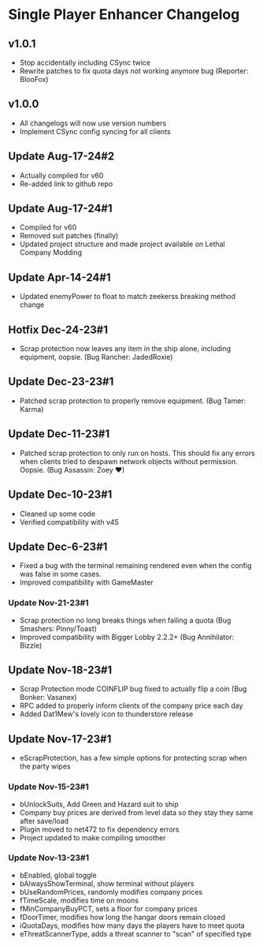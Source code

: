 # Single Player Enhancer Changelog

## v1.0.1

- Stop accidentally including CSync twice
- Rewrite patches to fix quota days not working anymore bug (Reporter: BlooFox)

## v1.0.0

- All changelogs will now use version numbers
- Implement CSync config syncing for all clients

## Update Aug-17-24#2

- Actually compiled for v60
- Re-added link to github repo

## Update Aug-17-24#1

- Compiled for v60
- Removed suit patches (finally)
- Updated project structure and made project available on Lethal Company Modding

## Update Apr-14-24#1

- Updated enemyPower to float to match zeekerss breaking method change

## Hotfix Dec-24-23#1

- Scrap protection now leaves any item in the ship alone, including equipment, oopsie. (Bug Rancher: JadedRoxie)

## Update Dec-23-23#1

- Patched scrap protection to properly remove equipment. (Bug Tamer: Karma)

## Update Dec-11-23#1

- Patched scrap protection to only run on hosts. This should fix any errors when clients tried to despawn network objects without permission. Oopsie. (Bug Assassin: Zoey ♥)

## Update Dec-10-23#1

- Cleaned up some code
- Verified compatibility with v45

## Update Dec-6-23#1

- Fixed a bug with the terminal remaining rendered even when the config was false in some cases.
- Improved compatibility with GameMaster

### Update Nov-21-23#1

- Scrap protection no long breaks things when failing a quota (Bug Smashers: Pinny/Toast)
- Improved compatibility with Bigger Lobby 2.2.2+ (Bug Annihilator: Bizzle)

## Update Nov-18-23#1

- Scrap Protection mode COINFLIP bug fixed to actually flip a coin (Bug Bonker: Vasanex)
- RPC added to properly inform clients of the company price each day
- Added Dat1Mew's lovely icon to thunderstore release

## Update Nov-17-23#1

- eScrapProtection, has a few simple options for protecting scrap when the party wipes

### Update Nov-15-23#1

- bUnlockSuits, Add Green and Hazard suit to ship
- Company buy prices are derived from level data so they stay they same after save/load
- Plugin moved to net472 to fix dependency errors
- Project updated to make compiling smoother

### Update Nov-13-23#1

- bEnabled, global toggle
- bAlwaysShowTerminal, show terminal without players
- bUseRandomPrices, randomly modifies company prices
- fTimeScale, modifies time on moons
- fMinCompanyBuyPCT, sets a floor for company prices
- fDoorTimer, modifies how long the hangar doors remain closed
- iQuotaDays, modifies how many days the players have to meet quota
- eThreatScannerType, adds a threat scanner to "scan" of specified type
